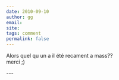 ```yaml
---
date: 2010-09-10
author: gg
email: 
site: 
tags: comment
permalink: false
---
```


<p>Alors quel qu un a il été recament a mass??<br />
merci ;)</p>
---